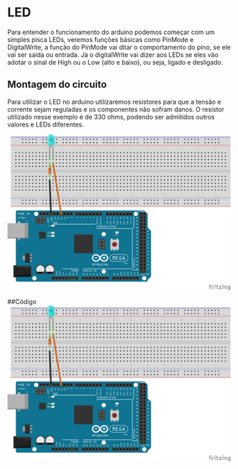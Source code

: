 # LED

Para entender o funcionamento do arduino podemos começar com um simples pisca LEDs, veremos funções básicas como PinMode e DigitalWrite, a função do PinMode vai ditar o comportamento do pino, se ele vai ser saída ou entrada. Já o digitalWrite vai dizer aos LEDs se eles vão adotar o sinal de High ou o Low (alto e baixo), ou seja, ligado e desligado.

## Montagem do circuito

Para utilizar o LED no arduino utilizaremos resistores para que a tensão e corrente sejam reguladas e os componentes não sofram danos. O resistor utilizado nesse exemplo é de 330 ohms, podendo ser admitidos outros valores e LEDs diferentes.

![Circuito LED](./LED.png)

##Código
![Circuito LED](./LED.png)
